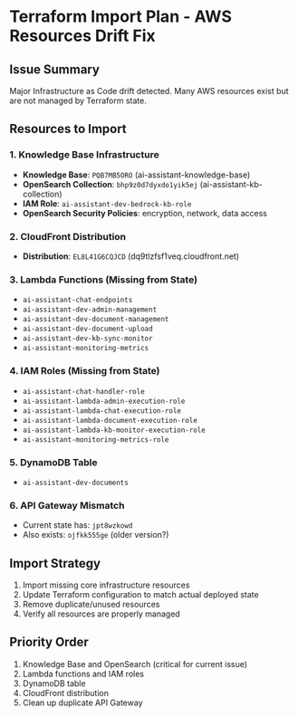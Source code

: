 # Terraform Import Plan - AWS Resources Drift Fix

## Issue Summary
Major Infrastructure as Code drift detected. Many AWS resources exist but are not managed by Terraform state.

## Resources to Import

### 1. Knowledge Base Infrastructure
- **Knowledge Base**: `PQB7MB5ORO` (ai-assistant-knowledge-base)
- **OpenSearch Collection**: `bhp9z0d7dyxdo1yik5ej` (ai-assistant-kb-collection)
- **IAM Role**: `ai-assistant-dev-bedrock-kb-role`
- **OpenSearch Security Policies**: encryption, network, data access

### 2. CloudFront Distribution
- **Distribution**: `EL8L41G6CQJCD` (dq9tlzfsf1veq.cloudfront.net)

### 3. Lambda Functions (Missing from State)
- `ai-assistant-chat-endpoints`
- `ai-assistant-dev-admin-management`
- `ai-assistant-dev-document-management`
- `ai-assistant-dev-document-upload`
- `ai-assistant-dev-kb-sync-monitor`
- `ai-assistant-monitoring-metrics`

### 4. IAM Roles (Missing from State)
- `ai-assistant-chat-handler-role`
- `ai-assistant-lambda-admin-execution-role`
- `ai-assistant-lambda-chat-execution-role`
- `ai-assistant-lambda-document-execution-role`
- `ai-assistant-lambda-kb-monitor-execution-role`
- `ai-assistant-monitoring-metrics-role`

### 5. DynamoDB Table
- `ai-assistant-dev-documents`

### 6. API Gateway Mismatch
- Current state has: `jpt8wzkowd`
- Also exists: `ojfkk555ge` (older version?)

## Import Strategy
1. Import missing core infrastructure resources
2. Update Terraform configuration to match actual deployed state
3. Remove duplicate/unused resources
4. Verify all resources are properly managed

## Priority Order
1. Knowledge Base and OpenSearch (critical for current issue)
2. Lambda functions and IAM roles
3. DynamoDB table
4. CloudFront distribution
5. Clean up duplicate API Gateway